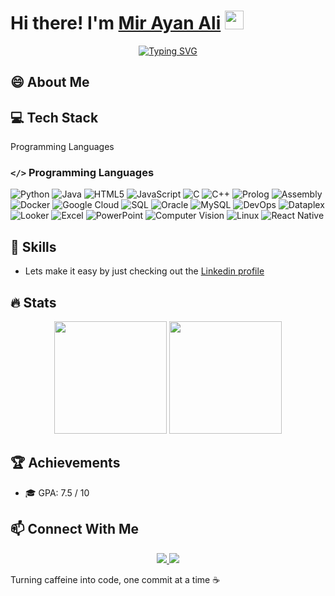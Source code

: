 # Hi there! I'm <a href="">Mir Ayan Ali</a> <img src="https://media.giphy.com/media/hvRJCLFzcasrR4ia7z/giphy.gif" width="30px"/>

<p align="center">
  <a href="https://git.io/typing-svg"><img src="https://readme-typing-svg.demolab.com?font=Fira+Code&pause=0&color=2196F3&width=435&lines=Computer+Science+Undergrad;AI+and+ML+Enthusiast;Embracing+positivity" alt="Typing SVG" /></a>
</p>

## 😄 About Me

<div>
  <samp>
    
  </samp>
</div>

## 💻 Tech Stack

 Programming Languages
### `</>` Programming Languages

 ![Python](https://img.shields.io/badge/Python-3776AB?style=for-the-badge&logo=python&logoColor=white) 
 ![Java](https://img.shields.io/badge/Java-ED8B00?style=for-the-badge&logo=openjdk&logoColor=white) 
 ![HTML5](https://img.shields.io/badge/HTML5-E34F26?style=for-the-badge&logo=html5&logoColor=white) 
 ![JavaScript](https://img.shields.io/badge/JavaScript-F7DF1E?style=for-the-badge&logo=javascript&logoColor=black) 
 ![C](https://img.shields.io/badge/C-00599C?style=for-the-badge&logo=c&logoColor=white) 
 ![C++](https://img.shields.io/badge/C%2B%2B-00599C?style=for-the-badge&logo=c%2B%2B&logoColor=white) 
 ![Prolog](https://img.shields.io/badge/Prolog-FF0000?style=for-the-badge&logo=prolog&logoColor=white)
![Assembly](https://img.shields.io/badge/Assembly-000000?style=for-the-badge&logo=assembly&logoColor=white)
![Docker](https://img.shields.io/badge/Docker-2496ED?style=for-the-badge&logo=docker&logoColor=white)
![Google Cloud](https://img.shields.io/badge/Google%20Cloud-4285F4?style=for-the-badge&logo=google-cloud&logoColor=white)
![SQL](https://img.shields.io/badge/SQL-4479A1?style=for-the-badge&logo=sql&logoColor=white)
![Oracle](https://img.shields.io/badge/Oracle-F80000?style=for-the-badge&logo=oracle&logoColor=white)
![MySQL](https://img.shields.io/badge/MySQL-4479A1?style=for-the-badge&logo=mysql&logoColor=white)
![DevOps](https://img.shields.io/badge/DevOps-0081CB?style=for-the-badge&logo=devops&logoColor=white)
![Dataplex](https://img.shields.io/badge/Dataplex-4285F4?style=for-the-badge&logo=google-cloud&logoColor=white)
![Looker](https://img.shields.io/badge/Looker-4285F4?style=for-the-badge&logo=looker&logoColor=white)
![Excel](https://img.shields.io/badge/Excel-217346?style=for-the-badge&logo=microsoft-excel&logoColor=white)
![PowerPoint](https://img.shields.io/badge/PowerPoint-B7472A?style=for-the-badge&logo=microsoft-powerpoint&logoColor=white)
![Computer Vision](https://img.shields.io/badge/Computer%20Vision-FF6F61?style=for-the-badge&logo=opencv&logoColor=white)
![Linux](https://img.shields.io/badge/Linux-FCC624?style=for-the-badge&logo=linux&logoColor=black)
![React Native](https://img.shields.io/badge/React%20Native-61DAFB?style=for-the-badge&logo=react&logoColor=black)
## 🚀 Skills
- Lets make it easy by just checking out the <a href="https://www.linkedin.com/in/mir-ayan-ali-9423b0286/">Linkedin profile</a>

## 🔥 Stats

<p align="center">
<!--  <img height="180em" src= "https://github-readme-stats.vercel.app/api?username=mirayanali5&show_icons=true&hide_border=true&count_private=true&include_all_commits=true&v=1"/> -->
<img height="180em" src="https://github-readme-stats.vercel.app/api?username=mirayanali5&show_icons=true&hide_border=true&&count_private=true&include_all_commits=true" />

  <img height="180em" src="https://github-readme-stats.vercel.app/api/top-langs/?username=mirayanali5&langs_count=8&layout=compact&hide_border=true"/>
</p>

## 🏆 Achievements

- 🎓 GPA: 7.5 / 10

## 📫 Connect With Me

<p align="center">
  <a href="mailto:mirayanali5@gmail.com">
    <img src="https://img.shields.io/badge/Gmail-D14836?style=for-the-badge&logo=gmail&logoColor=white" />
  </a>
  <a href="https://www.linkedin.com/in/mir-ayan-ali-9423b0286/">
    <img src="https://img.shields.io/badge/linkedin-%230077B5.svg?style=for-the-badge&logo=linkedin&logoColor=white" />
  </a>
</p>


Turning caffeine into code, one commit at a time ☕
